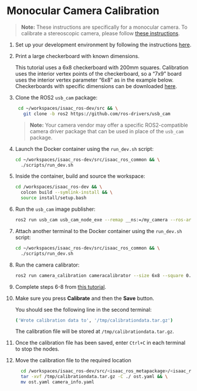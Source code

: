 # Monocular Camera Calibration

> **Note:** These instructions are specifically for a monocular camera. To calibrate a stereoscopic camera, please follow [these instructions](http://wiki.ros.org/camera_calibration).

1. Set up your development environment by following the instructions [here](./dev-env-setup.md).
2. Print a large checkerboard with known dimensions. 
  
    This tutorial uses a 6x8 checkerboard with 200mm squares. Calibration uses the interior vertex points of the checkerboard, so a “7x9” board uses the interior vertex parameter “6x8” as in the example below. Checkerboards with specific dimensions can be downloaded [here](https://calib.io/pages/camera-calibration-pattern-generator).
3. Clone the ROS2 `usb_cam` package: 
   ```bash
    cd ~/workspaces/isaac_ros-dev/src && \
      git clone -b ros2 https://github.com/ros-drivers/usb_cam
    ```

    > **Note:** Your camera vendor may offer a specific ROS2-compatible camera driver package that can be used in place of the `usb_cam` package.

4. Launch the Docker container using the `run_dev.sh` script:
    ```bash
    cd ~/workspaces/isaac_ros-dev/src/isaac_ros_common && \
      ./scripts/run_dev.sh
    ```
5. Inside the container, build and source the workspace:  
    ```bash
    cd /workspaces/isaac_ros-dev && \
      colcon build --symlink-install && \
      source install/setup.bash
    ```
6. Run the `usb_cam` image publisher:  
    ```bash
    ros2 run usb_cam usb_cam_node_exe --remap __ns:=/my_camera --ros-args -p framerate:=30.0 -p image_height:=720 -p image_width:=1280
    ```

7. Attach another terminal to the Docker container using the `run_dev.sh` script:
    ```bash
    cd ~/workspaces/isaac_ros-dev/src/isaac_ros_common && \
      ./scripts/run_dev.sh
    ```
8. Run the camera calibrator:
    ```bash
    ros2 run camera_calibration cameracalibrator --size 6x8 --square 0.20 image:=/my_camera/image_raw camera:=/my_camera
    ```
9.  Complete steps 6-8 from [this tutorial](https://navigation.ros.org/tutorials/docs/camera_calibration.html).
10. Make sure you press **Calibrate** and then the **Save** button. 

    You should see the following line in the second terminal:
    ```bash
    ('Wrote calibration data to', '/tmp/calibrationdata.tar.gz')
    ```

    The calibration file will be stored at `/tmp/calibrationdata.tar.gz`.
10. Once the calibration file has been saved, enter `Ctrl+C` in each terminal to stop the nodes.
12. Move the calibration file to the required location
    ```bash
      cd /workspaces/isaac_ros-dev/src/<isaac_ros_metapackage>/<isaac_ros_package>/config/ && \
      tar -xvf /tmp/calibrationdata.tar.gz -C ./ ost.yaml && \
      mv ost.yaml camera_info.yaml
    ```
